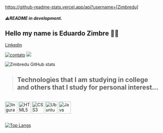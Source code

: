 https://github-readme-stats.vercel.app/api?username=[Zimbredu]
##### ⚠️README in development. 
## Hello my name is Eduardo Zimbre ✋🏿



<a href="https://www.linkedin.com/in/eduardo-zimbre-java-junior/" target="_blank">
Linkedin</a>


[![contato](https://img.shields.io/badge/Windows-0078D6?style=for-the-badge&logo=windows&logoColor=white)]()
[![](https://img.shields.io/badge/Ubuntu-E95420?style=for-the-badge&logo=ubuntu&logoColor=white)]()</p>





![Zimbredu GitHub stats](https://github-readme-stats.vercel.app/api?username=Zimbredu&show_icons=true&theme=radical)

>## Technologies that I am studying in college and others that I study for personal interest...
<div style="display: inline_block"><br/>
<img align="center" alt="linguragem de programção C" scr"<img src="https://cdn.jsdelivr.net/gh/devicons/devicon/icons/c/c-original.svg"width="40" height"40" />
<img align="center" alt="HTML5" <img src="https://cdn.jsdelivr.net/gh/devicons/devicon/icons/html5/html5-plain-wordmark.svg" width="40" height"40" />
<img align="center" alt="CSS3" <img  src="https://cdn.jsdelivr.net/gh/devicons/devicon/icons/css3/css3-original.svg" width="40" height"40" />
<img align="center" alt="Ubuntu" <img src="https://cdn.jsdelivr.net/gh/devicons/devicon/icons/ubuntu/ubuntu-plain-wordmark.svg"" width="40" height"40" />
<img align="center" alt="Java" <img src="https://cdn.jsdelivr.net/gh/devicons/devicon/icons/java/java-original.svg"" width="40" height"40" /><br/>
  

##
[![Top Langs](https://github-readme-stats.vercel.app/api/top-langs/?username=Zimbredu)](https://github.com/anuraghazra/github-readme-stats)






</div>
